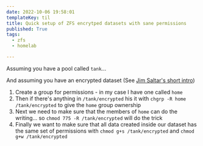 ```yaml
---
date: 2022-10-06 19:58:01
templateKey: til
title: Quick setup of ZFS encrytped datasets with sane permissions
published: True
tags:
  - zfs
  - homelab

---
```


Assuming you have a pool called `tank`...

And assuming you have an encrypted dataset (See [Jim Saltar's short intro](https://arstechnica.com/gadgets/2021/06/a-quick-start-guide-to-openzfs-native-encryption/))

1. Create a group for permissions - in my case I have one called `home`
2. Then if there's anything in `/tank/encrypted` his it with `chgrp -R home /tank/encrypted` to give the `home` group ownership
3. Next we need to make sure that the members of `home` can do the writing... so `chmod 775 -R /tank/encrypted` will do the trick
4. Finally we want to make sure that all data created inside our dataset has the same set of permissions with `chmod g+s /tank/encrypted` and `chmod g+w /tank/encrypted`

